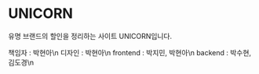 # UNICORN

유명 브랜드의 할인을 정리하는 사이트 UNICORN입니다.

책임자 : 박현아\n
디자인 : 박현아\n
frontend : 박지민, 박현아\n
backend : 박수현, 김도경\n
